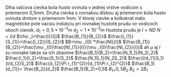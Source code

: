 Dlha valcova cievka bola husto ovinuta v jednej vrstve vodicom s priemerom 0,5mm. Druha cievka s rovnakou dlzkou aj priemerom bola husto ovinuta drotom s priemerom 1mm. V ktorej cievke a kolkokrat malo magneticke pole vacsiu indukciu pri rovnakej hustote prudu vo vodicoch oboch cievok.
$d_1=0,5*10^{-3}m$
$d_{2}=1*10^{-3}m$
Hustota prudu je
$l =ND$
$N=l/d$
$\rho _I=\frac{I}{S}$
$\frac{B_{1}}{B_{2}}$
$\frac{I_{1}}{S_{1}}=\frac{I_{2}}{S_{2}}$
$B=\mu _{0} *\frac{NI}{l}$
$\frac{B_{1}}{B_{2}}=\frac{\mu _{0}\frac{NI_{1}}{l}}{\mu _{0}\frac{NI_{2}}{l}}$
ah $\mu$ aj $l$ su rovnake takze sa ich zbavime
$\frac{B_1}{B_2}=\frac{N_1I_1}{N_2I_2}$
$\frac{I_1}{I_2}=\frac{S_1}{S_2}$
$\frac{N_1S_1}{N_2S_2}$
$\frac{l/d_{1}S_1}{l/d_{2}S_2}$
$\frac{d_{2}\Pi r_{1}^{2}}{d_{1}\Pi r_{2}^{2}}$
$\frac{B_1}{d_{1}}= \frac{B_2}{d_2}$
$\frac{B_1}{B_2}=0,5$
$B_{1=}0,5B_2$
$B_{2}= 2B_1$




